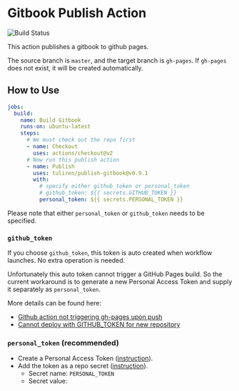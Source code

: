 # Gitbook Publish Action

![Build Status](https://github.com/tuliren/publish-gitbook/workflows/build/badge.svg)

This action publishes a gitbook to github pages.

The source branch is `master`, and the target branch is `gh-pages`. If `gh-pages` does not exist, it will be created automatically.

## How to Use

```yml
jobs:
  build:
    name: Build Gitbook
    runs-on: ubuntu-latest
    steps:
      # We must check out the repo first
      - name: Checkout
        uses: actions/checkout@v2
      # Now run this publish action
      - name: Publish
        uses: tuliren/publish-gitbook@v0.9.1
        with:
          # specify either github_token or personal_token
          # github_token: ${{ secrets.GITHUB_TOKEN }}
          personal_token: ${{ secrets.PERSONAL_TOKEN }}
```

Please note that either `personal_token` or `github_token` needs to be specified.

### `github_token`

If you choose `github_token`, this token is auto created when workflow launches. No extra operation is needed.

Unfortunately this auto token cannot trigger a GitHub Pages build. So the current workaround is to generate a new Personal Access Token and supply it separately as `personal_token`.

More details can be found here:
- [Github action not triggering gh-pages upon push](https://github.community/t5/GitHub-Actions/Github-action-not-triggering-gh-pages-upon-push/td-p/26869)
- [Cannot deploy with GITHUB_TOKEN for new repository](https://github.com/peaceiris/actions-gh-pages/issues/9)

### `personal_token` (recommended)

- Create a Personal Access Token ([instruction](https://help.github.com/en/github/authenticating-to-github/creating-a-personal-access-token-for-the-command-line#creating-a-token)).
- Add the token as a repo secret ([instruction](https://help.github.com/en/actions/automating-your-workflow-with-github-actions/creating-and-using-encrypted-secrets#creating-encrypted-secrets)).
  - Secret name: `PERSONAL_TOKEN`
  - Secret value: <token>
